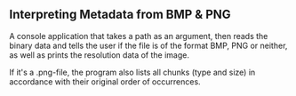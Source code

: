## Interpreting Metadata from BMP & PNG

A console application that takes a path as an argument, then reads the binary data and tells the user if the file is of the format BMP, PNG or neither,
as well as prints the resolution data of the image.

If it's a .png-file, the program also lists all chunks (type and size) in accordance with their original order of occurrences.
